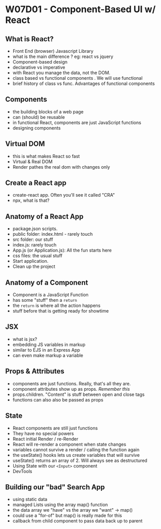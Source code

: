 
# W07D01 - Component-Based UI w/ React

##  What is React?
  - Front End (browser) Javascript Library
  - what is the main difference ? eg: react vs jquery
  - Component-based design
  - declarative vs imperative
  - with React you manage the data, not the DOM.
  - class based vs functional components .  We will use functional
  - brief history of class vs func.  Advantages of functional components
  
##  Components
  - the building blocks of a web page
  - can (should)  be reusable
  - in functional React, components are just JavaScript functions
  - designing components

## Virtual DOM
  - this is what makes React so fast
  - Virtual & Real DOM
  - Render  pathes the real dom with changes only  
 
##  Create a React app
  - create-react app. Often you'll see it called "CRA" 
  - npx, what is that?

## Anatomy of a React App
 - package.json scripts.
 - public folder: index.html - rarely touch
 - src folder:  our stuff
 - index.js:  rarely touch
 - App.js (or Application.js):  All the fun starts here
 - css files:  the usual stuff
 - Start application. 
 - Clean up the project
 
## Anatomy of a Component
 - Component is a JavaScript Function
 - has some "stuff" then a `return`
 - the `return` is where all the action happens
 - stuff before that is getting ready for showtime
 
 ##  JSX
  - what is jsx?
  - embedding JS variables in markup
  - similar to EJS in an Express App
  - can even make markup a variable 
## Props & Attributes
  - components are just functions.  Really, that's all they are.
  - component attributes show up as props. *Remember this*
  - props.children.  "Content" is stuff between open and close tags
  - functions can also also be passed as props
  
## State
  - React components are still just functions
  - They have no special powers
  - React initial Render / re-Render 
  - React will re-render a component when state changes
  - variables cannot survive a render / calling the function again
  - the useState() hooks lets us create variables that will survive
  - useState() returns an array of 2.  Will always see as destructured
  - Using State with our `<Input>` component
  - DevTools

## Building our "bad" Search App
  - using static data
  - managed Lists using the array map() function
  - the  data array we "have" vs the array we "want" -> map()
  - could use a "for-of" but map() is really made for this
  - callback from child component to pass data back up to parent 


  
